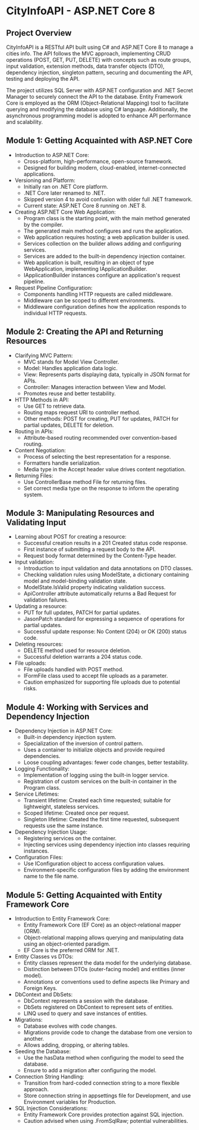 # **CityInfoAPI - ASP.NET Core 8**

## **Project Overview**

CityInfoAPI is a RESTful API built using C# and ASP.NET Core 8 to manage a cities info. The API follows the MVC approach, implementing CRUD operations (POST, GET, PUT, DELETE) with concepts such as route groups, input validation, extension methods, data transfer objects (DTO), dependency injection, singleton pattern, securing and documenting the API, testing and deploying the API.

The project utilizes SQL Server with ASP.NET configuration and .NET Secret Manager to securely connect the API to the database. Entity Framework Core is employed as the ORM (Object-Relational Mapping) tool to facilitate querying and modifying the database using C# language. Additionally, the asynchronous programming model is adopted to enhance API performance and scalability.

## **Module 1: Getting Acquainted with ASP.NET Core**

- Introduction to ASP.NET Core:
    - Cross-platform, high-performance, open-source framework.
    - Designed for building modern, cloud-enabled, internet-connected applications.
- Versioning and Platform:
    - Initially ran on .NET Core platform.
    - .NET Core later renamed to .NET.
    - Skipped version 4 to avoid confusion with older full .NET framework.
    - Current state: ASP.NET Core 8 running on .NET 8.
- Creating ASP.NET Core Web Application:
    - Program class is the starting point, with the main method generated by the compiler.
    - The generated main method configures and runs the application.
    - Web application requires hosting; a web application builder is used.
    - Services collection on the builder allows adding and configuring services.
    - Services are added to the built-in dependency injection container.
    - Web application is built, resulting in an object of type WebApplication, implementing IApplicationBuilder.
    - IApplicationBuilder instances configure an application's request pipeline.
- Request Pipeline Configuration:
    - Components handling HTTP requests are called middleware.
    - Middleware can be scoped to different environments.
    - Middleware configuration defines how the application responds to individual HTTP requests.

## **Module 2: Creating the API and Returning Resources**

- Clarifying MVC Pattern:
    - MVC stands for Model View Controller.
    - Model: Handles application data logic.
    - View: Represents parts displaying data, typically in JSON format for APIs.
    - Controller: Manages interaction between View and Model.
    - Promotes reuse and better testability.
- HTTP Methods in API:
    - Use GET to retrieve data.
    - Routing maps request URI to controller method.
    - Other methods: POST for creating, PUT for updates, PATCH for partial updates, DELETE for deletion.
- Routing in APIs:
    - Attribute-based routing recommended over convention-based routing.
- Content Negotiation:
    - Process of selecting the best representation for a response.
    - Formatters handle serialization.
    - Media type in the Accept header value drives content negotiation.
- Returning Files:
    - Use ControllerBase method File for returning files.
    - Set correct media type on the response to inform the operating system.

## **Module 3: Manipulating Resources and Validating Input**

- Learning about POST for creating a resource:
    - Successful creation results in a 201 Created status code response.
    - First instance of submitting a request body to the API.
    - Request body format determined by the Content‑Type header.
- Input validation:
    - Introduction to input validation and data annotations on DTO classes.
    - Checking validation rules using ModelState, a dictionary containing model and model-binding validation state.
    - ModelState.IsValid property indicating validation success.
    - ApiController attribute automatically returns a Bad Request for validation failures.
- Updating a resource:
    - PUT for full updates, PATCH for partial updates.
    - JasonPatch standard for expressing a sequence of operations for partial updates.
    - Successful update response: No Content (204) or OK (200) status code.
- Deleting resources:
    - DELETE method used for resource deletion.
    - Successful deletion warrants a 204 status code.
- File uploads:
    - File uploads handled with POST method.
    - IFormFile class used to accept file uploads as a parameter.
    - Caution emphasized for supporting file uploads due to potential risks.

## **Module 4: Working with Services and Dependency Injection**

- Dependency Injection in ASP.NET Core:
    - Built-in dependency injection system.
    - Specialization of the inversion of control pattern.
    - Uses a container to initialize objects and provide required dependencies.
    - Loose coupling advantages: fewer code changes, better testability.
- Logging Functionality:
    - Implementation of logging using the built-in logger service.
    - Registration of custom services on the built-in container in the Program class.
- Service Lifetimes:
    - Transient lifetime: Created each time requested; suitable for lightweight, stateless services.
    - Scoped lifetime: Created once per request.
    - Singleton lifetime: Created the first time requested, subsequent requests use the same instance.
- Dependency Injection Usage:
    - Registering services on the container.
    - Injecting services using dependency injection into classes requiring instances.
- Configuration Files:
    - Use IConfiguration object to access configuration values.
    - Environment-specific configuration files by adding the environment name to the file name.

## **Module 5: Getting Acquainted with Entity Framework Core**

- Introduction to Entity Framework Core:
    - Entity Framework Core (EF Core) as an object-relational mapper (ORM).
    - Object-relational mapping allows querying and manipulating data using an object-oriented paradigm.
    - EF Core is the preferred ORM for .NET.
- Entity Classes vs DTOs:
    - Entity classes represent the data model for the underlying database.
    - Distinction between DTOs (outer-facing model) and entities (inner model).
    - Annotations or conventions used to define aspects like Primary and Foreign Keys.
- DbContext and DbSets:
    - DbContext represents a session with the database.
    - DbSets registered on DbContext to represent sets of entities.
    - LINQ used to query and save instances of entities.
- Migrations:
    - Database evolves with code changes.
    - Migrations provide code to change the database from one version to another.
    - Allows adding, dropping, or altering tables.
- Seeding the Database:
    - Use the hasData method when configuring the model to seed the database.
    - Ensure to add a migration after configuring the model.
- Connection String Handling:
    - Transition from hard-coded connection string to a more flexible approach.
    - Store connection string in appsettings file for Development, and use Environment variables for Production.
- SQL Injection Considerations:
    - Entity Framework Core provides protection against SQL injection.
    - Caution advised when using .FromSqlRaw; potential vulnerabilities.
